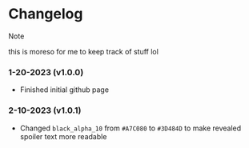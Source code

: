 # Changelog
> [!note]
> this is moreso for me to keep track of stuff lol

### 1-20-2023 (v1.0.0)
- Finished initial github page

### 2-10-2023 (v1.0.1)
- Changed ``black_alpha_10`` from ``#A7C080`` to ``#3D484D`` to make revealed spoiler text more readable

